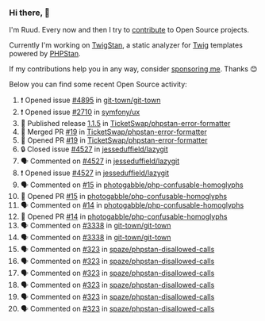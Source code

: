 ### Hi there, 👋

I'm Ruud. Every now and then I try to [contribute](https://github.com/pulls?q=+is%3Apr+author%3Aruudk+archived%3Afalse+is%3Apublic+) to Open Source projects.

Currently I'm working on [TwigStan](https://github.com/twigstan), a static analyzer for [Twig](https://twig.symfony.com/) templates powered by [PHPStan](https://phpstan.org/).

If my contributions help you in any way, consider [sponsoring me](https://github.com/sponsors/ruudk). Thanks 😊

Below you can find some recent Open Source activity:

<!--START_SECTION:activity-->
1. ❗ Opened issue [#4895](https://github.com/git-town/git-town/issues/4895) in [git-town/git-town](https://github.com/git-town/git-town)
2. ❗ Opened issue [#2710](https://github.com/symfony/ux/issues/2710) in [symfony/ux](https://github.com/symfony/ux)
3. 🚀 Published release [1.1.5](https://github.com/TicketSwap/phpstan-error-formatter/releases/tag/1.1.5) in [TicketSwap/phpstan-error-formatter](https://github.com/TicketSwap/phpstan-error-formatter)
4. 🎉 Merged PR [#19](https://github.com/TicketSwap/phpstan-error-formatter/pull/19) in [TicketSwap/phpstan-error-formatter](https://github.com/TicketSwap/phpstan-error-formatter)
5. 💪 Opened PR [#19](https://github.com/TicketSwap/phpstan-error-formatter/pull/19) in [TicketSwap/phpstan-error-formatter](https://github.com/TicketSwap/phpstan-error-formatter)
6. 🔒 Closed issue [#4527](https://github.com/jesseduffield/lazygit/issues/4527) in [jesseduffield/lazygit](https://github.com/jesseduffield/lazygit)
7. 🗣 Commented on [#4527](https://github.com/jesseduffield/lazygit/issues/4527#issuecomment-2844435900) in [jesseduffield/lazygit](https://github.com/jesseduffield/lazygit)
8. ❗ Opened issue [#4527](https://github.com/jesseduffield/lazygit/issues/4527) in [jesseduffield/lazygit](https://github.com/jesseduffield/lazygit)
9. 🗣 Commented on [#15](https://github.com/photogabble/php-confusable-homoglyphs/pull/15#issuecomment-2844412303) in [photogabble/php-confusable-homoglyphs](https://github.com/photogabble/php-confusable-homoglyphs)
10. 💪 Opened PR [#15](https://github.com/photogabble/php-confusable-homoglyphs/pull/15) in [photogabble/php-confusable-homoglyphs](https://github.com/photogabble/php-confusable-homoglyphs)
11. 🗣 Commented on [#14](https://github.com/photogabble/php-confusable-homoglyphs/pull/14#issuecomment-2844394593) in [photogabble/php-confusable-homoglyphs](https://github.com/photogabble/php-confusable-homoglyphs)
12. 💪 Opened PR [#14](https://github.com/photogabble/php-confusable-homoglyphs/pull/14) in [photogabble/php-confusable-homoglyphs](https://github.com/photogabble/php-confusable-homoglyphs)
13. 🗣 Commented on [#3338](https://github.com/git-town/git-town/issues/3338#issuecomment-2816688805) in [git-town/git-town](https://github.com/git-town/git-town)
14. 🗣 Commented on [#3338](https://github.com/git-town/git-town/issues/3338#issuecomment-2816551671) in [git-town/git-town](https://github.com/git-town/git-town)
15. 🗣 Commented on [#323](https://github.com/spaze/phpstan-disallowed-calls/issues/323#issuecomment-2815463746) in [spaze/phpstan-disallowed-calls](https://github.com/spaze/phpstan-disallowed-calls)
16. 🗣 Commented on [#323](https://github.com/spaze/phpstan-disallowed-calls/issues/323#issuecomment-2814732304) in [spaze/phpstan-disallowed-calls](https://github.com/spaze/phpstan-disallowed-calls)
17. 🗣 Commented on [#323](https://github.com/spaze/phpstan-disallowed-calls/issues/323#issuecomment-2814724475) in [spaze/phpstan-disallowed-calls](https://github.com/spaze/phpstan-disallowed-calls)
18. 🗣 Commented on [#323](https://github.com/spaze/phpstan-disallowed-calls/issues/323#issuecomment-2814692032) in [spaze/phpstan-disallowed-calls](https://github.com/spaze/phpstan-disallowed-calls)
19. 🗣 Commented on [#323](https://github.com/spaze/phpstan-disallowed-calls/issues/323#issuecomment-2814654924) in [spaze/phpstan-disallowed-calls](https://github.com/spaze/phpstan-disallowed-calls)
20. 🗣 Commented on [#323](https://github.com/spaze/phpstan-disallowed-calls/issues/323#issuecomment-2812001887) in [spaze/phpstan-disallowed-calls](https://github.com/spaze/phpstan-disallowed-calls)
<!--END_SECTION:activity-->
